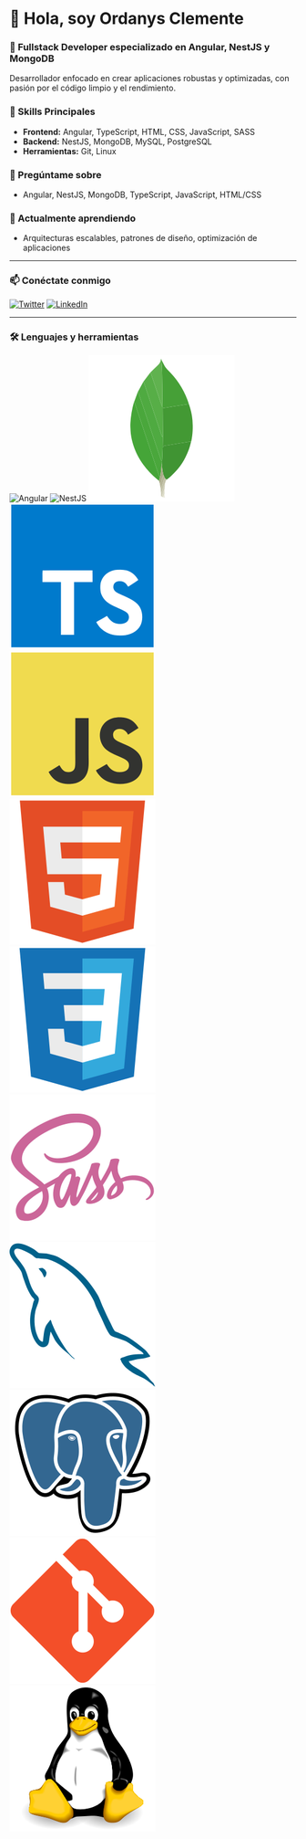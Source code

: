 # 👋 Hola, soy Ordanys Clemente

### 🚀 Fullstack Developer especializado en Angular, NestJS y MongoDB

Desarrollador enfocado en crear aplicaciones robustas y optimizadas, con pasión por el código limpio y el rendimiento.

### 🔧 Skills Principales

* **Frontend:** Angular, TypeScript, HTML, CSS, JavaScript, SASS
* **Backend:** NestJS, MongoDB, MySQL, PostgreSQL
* **Herramientas:** Git, Linux

### 💬 Pregúntame sobre

* Angular, NestJS, MongoDB, TypeScript, JavaScript, HTML/CSS

### 🌱 Actualmente aprendiendo

* Arquitecturas escalables, patrones de diseño, optimización de aplicaciones

---

### 📫 Conéctate conmigo

[![Twitter](https://img.icons8.com/fluency/48/000000/twitter.png)](https://twitter.com/danysdev)
[![LinkedIn](https://img.icons8.com/fluency/48/000000/linkedin.png)](https://linkedin.com/in/danysdev)

---

### 🛠️ Lenguajes y herramientas

![Angular](https://angular.io/assets/images/logos/angular/angular.svg "Angular")
![NestJS](https://nestjs.com/img/logo_text.svg "NestJS")
![MongoDB](https://raw.githubusercontent.com/devicons/devicon/master/icons/mongodb/mongodb-original.svg "MongoDB")
![TypeScript](https://raw.githubusercontent.com/devicons/devicon/master/icons/typescript/typescript-original.svg "TypeScript")
![JavaScript](https://raw.githubusercontent.com/devicons/devicon/master/icons/javascript/javascript-original.svg "JavaScript")
![HTML5](https://raw.githubusercontent.com/devicons/devicon/master/icons/html5/html5-original.svg "HTML5")
![CSS3](https://raw.githubusercontent.com/devicons/devicon/master/icons/css3/css3-original.svg "CSS3")
![SASS](https://raw.githubusercontent.com/devicons/devicon/master/icons/sass/sass-original.svg "SASS")
![MySQL](https://raw.githubusercontent.com/devicons/devicon/master/icons/mysql/mysql-original.svg "MySQL")
![PostgreSQL](https://raw.githubusercontent.com/devicons/devicon/master/icons/postgresql/postgresql-original.svg "PostgreSQL")
![Git](https://raw.githubusercontent.com/devicons/devicon/master/icons/git/git-original.svg "Git")
![Linux](https://raw.githubusercontent.com/devicons/devicon/master/icons/linux/linux-original.svg "Linux")



